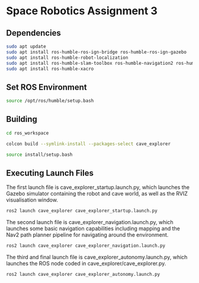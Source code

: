 # Space Robotics Assignment 3

## Dependencies
```sh
sudo apt update  
sudo apt install ros-humble-ros-ign-bridge ros-humble-ros-ign-gazebo  
sudo apt install ros-humble-robot-localization  
sudo apt install ros-humble-slam-toolbox ros-humble-navigation2 ros-humble-nav2-bringup
sudo apt install ros-humble-xacro
```

## Set ROS Environment
```sh
source /opt/ros/humble/setup.bash
```

## Building
```sh
cd ros_workspace

colcon build --symlink-install --packages-select cave_explorer

source install/setup.bash
```

## Executing Launch Files
The first launch file is cave_explorer_startup.launch.py, which launches the Gazebo simulator containing the robot and cave world, as well as the RVIZ visualisation window.
```sh
ros2 launch cave_explorer cave_explorer_startup.launch.py
```

The second launch file is cave_explorer_navigation.launch.py, which launches some basic navigation capabilities including mapping and the Nav2 path planner pipeline for navigating around the environment.
```sh
ros2 launch cave_explorer cave_explorer_navigation.launch.py
``` 
    
The third and final launch file is cave_explorer_autonomy.launch.py, which launches the ROS node coded in cave_explorer/cave_explorer.py.
```sh
ros2 launch cave_explorer cave_explorer_autonomy.launch.py
```